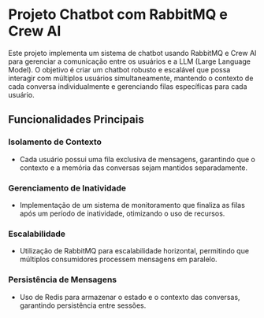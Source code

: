 # Projeto Chatbot com RabbitMQ e Crew AI

Este projeto implementa um sistema de chatbot usando RabbitMQ e Crew AI para gerenciar a comunicação entre os usuários e a LLM (Large Language Model). O objetivo é criar um chatbot robusto e escalável que possa interagir com múltiplos usuários simultaneamente, mantendo o contexto de cada conversa individualmente e gerenciando filas específicas para cada usuário.

## Funcionalidades Principais

### Isolamento de Contexto
- Cada usuário possui uma fila exclusiva de mensagens, garantindo que o contexto e a memória das conversas sejam mantidos separadamente.

### Gerenciamento de Inatividade
- Implementação de um sistema de monitoramento que finaliza as filas após um período de inatividade, otimizando o uso de recursos.

### Escalabilidade
- Utilização de RabbitMQ para escalabilidade horizontal, permitindo que múltiplos consumidores processem mensagens em paralelo.

### Persistência de Mensagens
- Uso de Redis para armazenar o estado e o contexto das conversas, garantindo persistência entre sessões.
